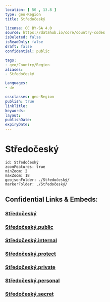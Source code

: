 ```yaml
---
location: [ 50 , 13.8 ] 
type: geo-Region
title: Středočeský

license: CC BY-SA 4.0
source: https://datahub.io/core/country-codes
isDeleted: false
isReadOnly: false
draft: false
confidential: public

tags:
- geo/Country/Region
aliases:
- Středočeský

Languages:
- de

cssclasses: geo-Region
publish: true
linkTitle: 
keywords: 
layout: 
publishDate: 
expiryDate: 
---
```


# Středočeský

```leaflet
id: Středočeský
zoomFeatures: true 
minZoom: 2 
maxZoom: 18
geojsonFolder: ./Středočeský/
markerFolder: ./Středočeský/
```


## Confidential Links & Embeds: 

### [Středočeský](/_Standards/Earth/Continent/Europe/Europe~Central/Czech_Republic/regions~Czech_Republic/Středočeský.md) 

### [Středočeský.public](/_public/Earth/Continent/Europe/Europe~Central/Czech_Republic/regions~Czech_Republic/Středočeský.public.md) 

### [Středočeský.internal](/_internal/Earth/Continent/Europe/Europe~Central/Czech_Republic/regions~Czech_Republic/Středočeský.internal.md) 

### [Středočeský.protect](/_protect/Earth/Continent/Europe/Europe~Central/Czech_Republic/regions~Czech_Republic/Středočeský.protect.md) 

### [Středočeský.private](/_private/Earth/Continent/Europe/Europe~Central/Czech_Republic/regions~Czech_Republic/Středočeský.private.md) 

### [Středočeský.personal](/_personal/Earth/Continent/Europe/Europe~Central/Czech_Republic/regions~Czech_Republic/Středočeský.personal.md) 

### [Středočeský.secret](/_secret/Earth/Continent/Europe/Europe~Central/Czech_Republic/regions~Czech_Republic/Středočeský.secret.md)

